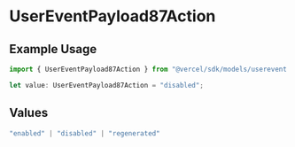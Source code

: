 # UserEventPayload87Action

## Example Usage

```typescript
import { UserEventPayload87Action } from "@vercel/sdk/models/userevent.js";

let value: UserEventPayload87Action = "disabled";
```

## Values

```typescript
"enabled" | "disabled" | "regenerated"
```
